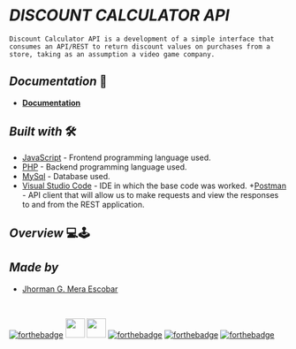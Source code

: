 # <b> _**DISCOUNT CALCULATOR API**_ </b>

`Discount Calculator API is a development of a simple interface that consumes an API/REST to return discount values on purchases from a store, taking as an assumption a video game company.`

## <b> _Documentation_ </b> 📄

- **[Documentation](https://github.com/JhormanMera/DiscountCalculator-API/tree/main/docs)**


## <b> _Built with_ </b> 🛠️


+ [JavaScript](https://www.javascript.com/) - Frontend programming language used.
+ [PHP](https://www.php.net/downloads/) - Backend programming language used.
+ [MySql](https://www.mysql.com/) - Database used.
+ [Visual Studio Code](https://code.visualstudio.com/) - IDE in which the base code was worked.
+[Postman](https://www.postman.com/) - API client that will allow us to make requests and view the responses to and from the REST application.

## <b> _Overview_ </b> 💻🕹️



## <b> _Made by_ </b>

+ [Jhorman G. Mera Escobar](https://github.com/JhormanMera "Jhorman M.")

<br>

[![forthebadge](https://forthebadge.com/images/badges/made-with-javascript.svg)](https://forthebadge.com)
<img src="https://img.shields.io/badge/PHP-777BB4?style=for-the-badge&logo=php&logoColor=white" min-height="35px" height="35px">
<img src="https://img.shields.io/badge/Bootstrap-563D7C?style=for-the-badge&logo=bootstrap&logoColor=white" min-height="35px" height="35px">
[![forthebadge](https://forthebadge.com/images/badges/uses-html.svg)](https://forthebadge.com)
[![forthebadge](https://forthebadge.com/images/badges/uses-css.svg)](https://forthebadge.com)
[![forthebadge](https://forthebadge.com/images/badges/powered-by-coffee.svg)](https://forthebadge.com)
